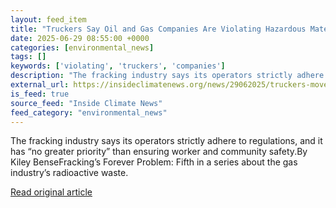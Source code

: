 ```yaml
---
layout: feed_item
title: "Truckers Say Oil and Gas Companies Are Violating Hazardous Materials Transport Regulations"
date: 2025-06-29 08:55:00 +0000
categories: [environmental_news]
tags: []
keywords: ['violating', 'truckers', 'companies']
description: "The fracking industry says its operators strictly adhere to regulations, and it has “no greater priority” than ensuring worker and community safety"
external_url: https://insideclimatenews.org/news/29062025/truckers-movement-for-justice-oil-gas-hazardous-materials/
is_feed: true
source_feed: "Inside Climate News"
feed_category: "environmental_news"
---
```


The fracking industry says its operators strictly adhere to regulations, and it has “no greater priority” than ensuring worker and community safety.By Kiley BenseFracking’s Forever Problem: Fifth in a series about the gas industry’s radioactive waste.

[Read original article](https://insideclimatenews.org/news/29062025/truckers-movement-for-justice-oil-gas-hazardous-materials/)
